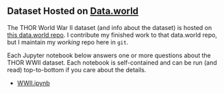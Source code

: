## Dataset Hosted on [Data.world](https://data.world/datamil/world-war-ii-thor-data)

The THOR World War II dataset (and info about the dataset) is hosted on [this data.world repo](https://data.world/datamil/world-war-ii-thor-data). I contribute my finished work to that data.world repo, but I maintain my _working_ repo here in `git`.

Each Jupyter notebook below answers one or more questions about the THOR WWII dataset. Each notebook is self-contained and can be run (and read) top-to-bottom if you care about the details.

 - [WWII.ipynb](WWII.ipynb)
